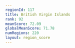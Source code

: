 ```yaml
---
regionId: 117
title: British Virgin Islands
rank: 92
meanScore: 72.09
globalMeanScore: 71.78
numRegions: 220
layout: region_score
---
```

